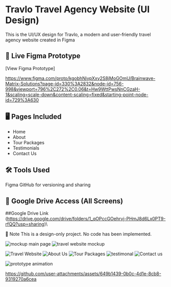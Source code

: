 # Travlo Travel Agency Website (UI Design)


This is the UI/UX design for Travlo, a modern and user-friendly travel agency website created in Figma

## 🔗 Live Figma Prototype
 
 [View Figma Prototype]
 
https://www.figma.com/proto/kgobhNjvpXxy2S8jMoGOmU/Brainwave-Matrix-Solutions?page-id=330%3A2832&node-id=756-998&viewport=796%2C272%2C0.06&t=Hw9WttPwsNnCGzaH-1&scaling=scale-down&content-scaling=fixed&starting-point-node-id=729%3A630


## 🖥️ Pages Included
 
- Home
- About
- Tour Packages
- Testimonials
- Contact Us
  
## 🛠 Tools Used

Figma 
GitHub for versioning and sharing

## 📎 Google Drive Access (All Screens)

##Google Drive Link
(https://drive.google.com/drive/folders/1_qOPccGOehrvj-PHmJ8d6Lx0PT9-rfQQ?usp=sharing)\

💬 Note
This is a design-only project. No code has been implemented.

![mockup main page](https://github.com/user-attachments/assets/5d59929f-085e-4cbf-86a2-2f567b058139)
![travel website mockup](https://github.com/user-attachments/assets/0187a8f1-96bd-4945-9fba-cf5810d038e8)


![Travel Website](https://github.com/user-attachments/assets/23deb671-6e2b-469f-9c69-0447b4b8a3db)
![About Us](https://github.com/user-attachments/assets/d9d48a67-1bdb-413a-ac36-ec3d308cbe64)
![Tour Packages](https://github.com/user-attachments/assets/6b5c57b1-0fc0-46fb-aa97-709c9a588c47)
![testimonal](https://github.com/user-attachments/assets/aea7df63-a6fb-43d9-a2e2-288532f15554)
![Contact us](https://github.com/user-attachments/assets/57655d94-2c91-41c1-a3d1-53fa3602cddb)




![prototype animation](https://github.com/user-attachments/assets/f95c35eb-b7bd-4a44-bf35-c3c884b5ed4f)


https://github.com/user-attachments/assets/649b1439-0b0c-4d1e-8cb8-9319270a6cea




